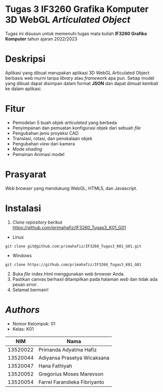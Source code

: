 # Tugas 3 IF3260 Grafika Komputer 3D WebGL _Articulated Object_
Tugas ini disusun untuk memenuhi tugas mata kuliah **IF3260 Grafika Komputer** tahun ajaran 2022/2023

# Deskripsi
Aplikasi yang dibuat merupakan aplikasi 3D WebGL Articulated Object berbasis web murni tanpa _library_ atau _framework_ apa pun. Setiap model yang dibuat dapat disimpan dalam format **JSON** dan dapat dimuat kembali ke dalam aplikasi.

# Fitur
- Pemodelan 5 buah objek _articulated_ yang berbeda
- Penyimpanan dan pemuatan konfigurasi objek dari sebuah _file_
- Pengubahan jenis proyeksi CAD
- Translasi, rotasi, dan penskalaan objek
- Pengubahan _view_ dari kamera
- Mode _shading_
- Pemainan Animasi model

# Prasyarat
_Web browser_ yang mendukung WebGL, HTML5, dan Javascript.

# Instalasi
1. _Clone repository_ berikut https://github.com/primahafiz/IF3260_Tugas3_K01_G01
- Linux
```
git clone git@github.com:primahafiz/IF3260_Tugas3_K01_G01.git
```
- Windows
```
git clone https://github.com/primahafiz/IF3260_Tugas3_K01_G01
```
2. Buka _file_ index.html menggunakan web browser Anda.
3. Pastikan canvas berhasil ditampilkan pada halaman _web_ dan tidak ada pesan _error_.
4. Selamat bermain!

<!-- # Alternatif instalasi
1. Buka _web browser_ anda
2. Buka halaman ini https://noxira.github.io/IF3260-Grafkom-02/
3. Selamat bermain! -->

# _Authors_
- Nomor Kelompok: 01 
- Kelas: K01

|NIM|Nama|
|---|---|
|13520022|Primanda Adyatma Hafiz|
|13520044|Adiyansa Prasetya Wicaksana|            	
|13520047|Hana Fathiyah|
|13520052|Gregorius Moses Marevson|
|13520054|Farrel Farandieka Fibriyanto|
